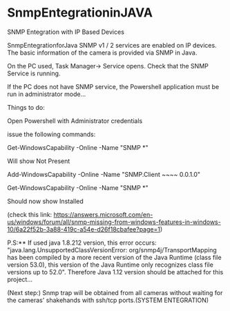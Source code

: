 # SnmpEntegrationinJAVA
SNMP Entegration with IP Based Devices


SnmpEntegrationforJava
SNMP v1 / 2 services are enabled on IP devices. The basic information of the camera is provided via SNMP in Java.

On the PC used, Task Manager-> Service opens. Check that the SNMP Service is running.

If the PC does not have SNMP service, the Powershell application must be run in administrator mode...

Things to do:

Open Powershell with Administrator credentials

issue the following commands:

Get-WindowsCapability -Online -Name "SNMP *"

Will show Not Present

Add-WindowsCapability -Online -Name "SNMP.Client ~~~~ 0.0.1.0"

Get-WindowsCapability -Online -Name "SNMP *"

Should now show Installed

(check this link: https://answers.microsoft.com/en-us/windows/forum/all/snmp-missing-from-windows-features-in-windows-10/6a22f52b-3a88-419c-a54e-d26f18cbafee?page=1)

P.S:** If used java 1.8.212 version, this error occurs: "java.lang.UnsupportedClassVersionError: org/snmp4j/TransportMapping has been compiled by a more recent version of the Java Runtime (class file version 53.0), this version of the Java Runtime only recognizes class file versions up to 52.0". Therefore Java 1.12 version should be attached for this project...

(Next step:) Snmp trap will be obtained from all cameras without waiting for the cameras' shakehands with ssh/tcp ports.(SYSTEM ENTEGRATION)
